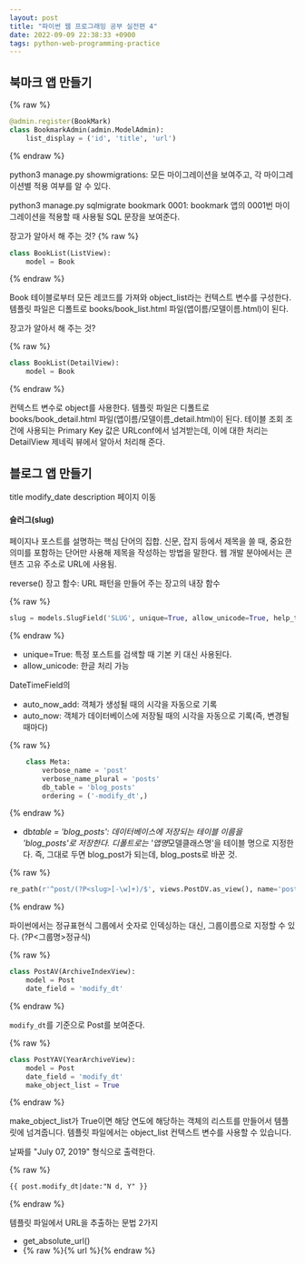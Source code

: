 ```yaml
---
layout: post
title: "파이썬 웹 프로그래밍 공부 실전편 4"
date: 2022-09-09 22:38:33 +0900
tags: python-web-programming-practice
---
```


## 북마크 앱 만들기

{% raw %}

```python
@admin.register(BookMark)
class BookmarkAdmin(admin.ModelAdmin):
    list_display = ('id', 'title', 'url')
```

{% endraw %}

python3 manage.py showmigrations: 모든 마이그레이션을 보여주고, 각 마이그레이션별 적용 여부를 알 수 있다.

python3 manage.py sqlmigrate bookmark 0001: bookmark 앱의 0001번 마이그레이션을 적용할 때 사용될 SQL 문장을 보여준다.

장고가 알아서 해 주는 것?
{% raw %}

```python
class BookList(ListView):
    model = Book

```

{% endraw %}

Book 테이블로부터 모든 레코드를 가져와 object_list라는 컨텍스트 변수를 구성한다. 템플릿 파일은 디폴트로 books/book_list.html 파일(앱이름/모델이름.html)이 된다.

장고가 알아서 해 주는 것?

{% raw %}

```python
class BookList(DetailView):
    model = Book
```

{% endraw %}

컨텍스트 변수로 object를 사용한다. 템플릿 파일은 디폴트로 books/book_detail.html 파일(앱이름/모델이름\_detail.html)이 된다. 테이블 조회 조건에 사용되는 Primary Key 값은 URLconf에서 넘겨받는데, 이에 대한 처리는 DetailView 제네릭 뷰에서 알아서 처리해 준다.

## 블로그 앱 만들기

title
modify_date
description
페이지 이동

#### 슬러그(slug)

페이지나 포스트를 설명하는 핵심 단어의 집합. 신문, 잡지 등에서 제목을 쓸 때, 중요한 의미를 포함하는 단어만 사용해 제목을 작성하는 방법을 말한다. 웹 개발 분야에서는 콘텐츠 고유 주소로 URL에 사용됨.

reverse() 장고 함수: URL 패턴을 만들어 주는 장고의 내장 함수

{% raw %}

```python
slug = models.SlugField('SLUG', unique=True, allow_unicode=True, help_text='one word for title alias.')

```

{% endraw %}

- unique=True: 특정 포스트를 검색할 때 기본 키 대신 사용된다.
- allow_unicode: 한글 처리 가능

DateTimeField의

- auto_now_add: 객체가 생성될 때의 시각을 자동으로 기록
- auto_now: 객체가 데이터베이스에 저장될 때의 시각을 자동으로 기록(즉, 변경될 때마다)

{% raw %}

```python
    class Meta:
        verbose_name = 'post'
        verbose_name_plural = 'posts'
        db_table = 'blog_posts'
        ordering = ('-modify_dt',)
```

{% endraw %}

- db*table = 'blog_posts': 데이터베이스에 저장되는 테이블 이름을 'blog_posts'로 저장한다. 디폴트로는 '앱명*모델클래스명'을 테이블 명으로 지정한다. 즉, 그대로 두면 blog_post가 되는데, blog_posts로 바꾼 것.

{% raw %}

```python
re_path(r'^post/(?P<slug>[-\w]+)/$', views.PostDV.as_view(), name='post_detail'),
```

{% endraw %}

파이썬에서는 정규표현식 그룹에서 숫자로 인덱싱하는 대신, 그룹이름으로 지정할 수 있다. (?P<그룹명>정규식)

{% raw %}

```python
class PostAV(ArchiveIndexView):
    model = Post
    date_field = 'modify_dt'
```

{% endraw %}

`modify_dt`를 기준으로 Post를 보여준다.

{% raw %}

```python
class PostYAV(YearArchiveView):
    model = Post
    date_field = 'modify_dt'
    make_object_list = True
```

{% endraw %}

make_object_list가 True이면 해당 연도에 해당하는 객체의 리스트를 만들어서 템플릿에 넘겨줍니다. 템플릿 파일에서는 object_list 컨텍스트 변수를 사용할 수 있습니다.

날짜를 "July 07, 2019" 형식으로 출력한다.

{% raw %}

```html
{{ post.modify_dt|date:"N d, Y" }}
```

{% endraw %}

템플릿 파일에서 URL을 추출하는 문법 2가지

- get_absolute_url()
- {% raw %}{% url %}{% endraw %}
